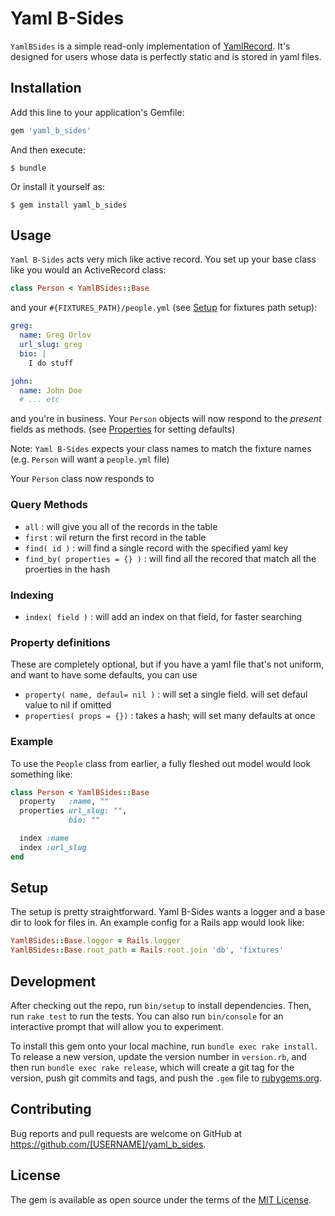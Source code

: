 # Yaml B-Sides

`YamlBSides` is a simple read-only implementation of [YamlRecord](https://github.com/nicotaing/yaml_record). It's designed for users whose data is perfectly static and is stored in yaml files.

## Installation

Add this line to your application's Gemfile:

```ruby
gem 'yaml_b_sides'
```

And then execute:

    $ bundle

Or install it yourself as:

    $ gem install yaml_b_sides

## Usage

`Yaml B-Sides` acts very mich like active record. You set up your base class like you would an ActiveRecord class:

```ruby
class Person < YamlBSides::Base
```

and your `#{FIXTURES_PATH}/people.yml` (see [Setup](#setup) for fixtures path setup):

```yml
greg:
  name: Greg Orlov
  url_slug: greg
  bio: |
    I do stuff

john:
  name: John Doe
  # ... etc
```

and you're in business. Your `Person` objects will now respond to the *present* fields as methods. (see [Properties](#property-definitions) for setting defaults)

Note: `Yaml B-Sides` expects your class names to match the fixture names (e.g. `Person` will want a `people.yml` file)

Your `Person` class now responds to 

### Query Methods

* `all` : will give you all of the records in the table
* `first` : wil return the first record in the table
* `find( id )` : will find a single record with the specified yaml key
* `find_by( properties = {} )` : will find all the recored that match all the proerties in the hash

### Indexing

* `index( field )` : will add an index on that field, for faster searching

### Property definitions

These are completely optional, but if you have a yaml file that's not uniform, and want to have some defaults, you can use

* `property( name, defaul= nil )` : will set a single field. will set defaul value to nil if omitted
* `properties( props = {})` : takes a hash; will set many defaults at once

### Example

To use the `People` class from earlier, a fully fleshed out model would look something like:

```ruby
class Person < YamlBSides::Base
  property   :name, ""
  properties url_slug: "",
             bio: ""

  index :name
  index :url_slug
end
```

## Setup

The setup is pretty straightforward. Yaml B-Sides wants a logger and a base dir to look for files in. An example config for a Rails app would look like:

```ruby
YamlBSides::Base.logger = Rails.logger
YamlBSides::Base.root_path = Rails.root.join 'db', 'fixtures'
```

## Development

After checking out the repo, run `bin/setup` to install dependencies. Then, run `rake test` to run the tests. You can also run `bin/console` for an interactive prompt that will allow you to experiment.

To install this gem onto your local machine, run `bundle exec rake install`. To release a new version, update the version number in `version.rb`, and then run `bundle exec rake release`, which will create a git tag for the version, push git commits and tags, and push the `.gem` file to [rubygems.org](https://rubygems.org).

## Contributing

Bug reports and pull requests are welcome on GitHub at https://github.com/[USERNAME]/yaml_b_sides.


## License

The gem is available as open source under the terms of the [MIT License](http://opensource.org/licenses/MIT).


